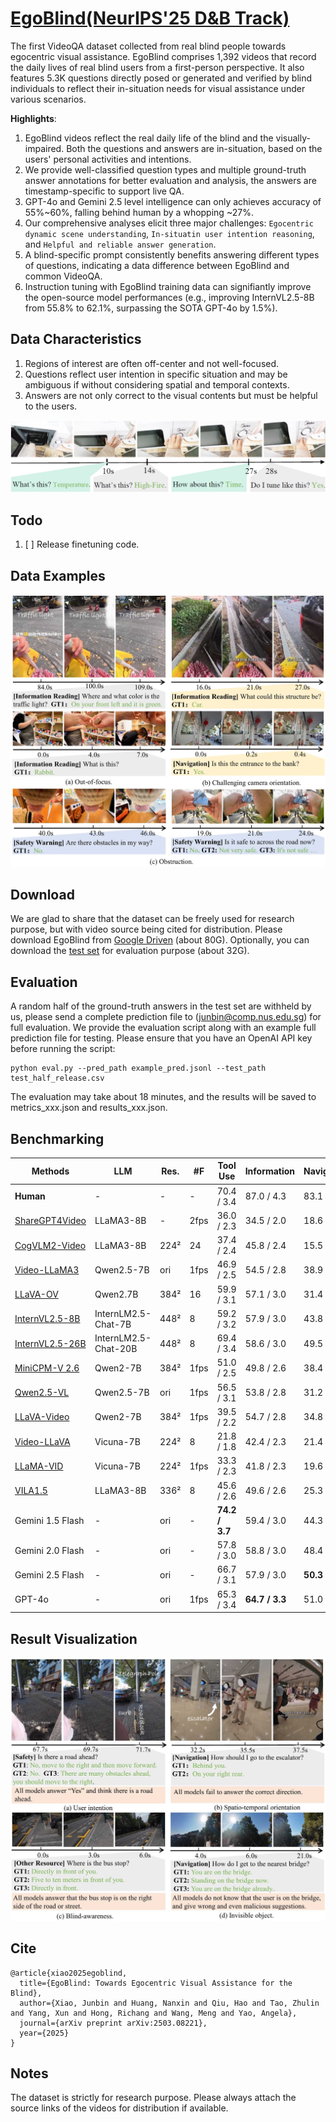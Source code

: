 # [EgoBlind(NeurIPS'25 D&B Track)](https://arxiv.org/abs/2503.08221)
The first VideoQA dataset collected from real blind people towards egocentric visual assistance. EgoBlind comprises 1,392 videos that record the daily lives of real blind users from a first-person perspective. It also features 5.3K questions directly posed or generated and verified by blind individuals to reflect their in-situation needs for visual assistance under various scenarios.

**Highlights**:
1) EgoBlind videos reflect the real daily life of the blind and the visually-impaired. Both the questions and answers are in-situation, based on the users' personal activities and intentions.
2) We provide well-classified question types and multiple ground-truth answer annotations for better evaluation and analysis, the answers are timestamp-specific to support live QA.
3) GPT-4o and Gemini 2.5 level intelligence can only achieves accuracy of 55%~60%, falling behind human by a whopping ~27%.
4) Our comprehensive analyses elicit three major challenges: ```Egocentric dynamic scene understanding```, ```In-situatin user intention reasoning```, and ```Helpful and reliable answer generation```.
5) A blind-specific prompt consistently benefits answering different types of questions, indicating a data difference between EgoBlind and common VideoQA. 
6) Instruction tuning with EgoBlind training data can signifiantly improve the open-source model performances (e.g., improving InternVL2.5-8B from 55.8% to 62.1%,  surpassing the SOTA GPT-4o by 1.5%).

## Data Characteristics
1) Regions of interest are often off-center and not well-focused.
2) Questions reflect user intention in specific situation and may be ambiguous if without considering spatial and temporal contexts.
3) Answers are not only correct to the visual contents but must be helpful to the users.

![EgoBlind](misc/intro.jpg)

## Todo
1. [ ] Release finetuning code.

## Data Examples
![EgoBlind](misc/egoblind.jpg)
## Download
We are glad to share that the dataset can be freely used for research purpose, but with video source being cited for distribution. Please download EgoBlind from [Google Driven](https://drive.google.com/drive/folders/1MHY7COE0hARiGe-3uO3_vO5PPLhFx2nZ?usp=sharing) (about 80G). Optionally, you can download the [test set]([https://drive.google.com/drive/folders/1gLcqwKrJcZ7tTbaBI8aWEhPImRdDsGQx?usp=sharing](https://drive.google.com/drive/folders/1Kl6I_prWGbevk-wNi1KQ-1FvNIJm7X33?usp=sharing)) for evaluation purpose (about 32G).  

## Evaluation
A random half of the ground-truth answers in the test set are withheld by us, please send a complete prediction file to (junbin@comp.nus.edu.sg) for full evaluation. We provide the evaluation script along with an example full prediction file for testing. Please ensure that you have an OpenAI API key before running the script:
```
python eval.py --pred_path example_pred.jsonl --test_path test_half_release.csv
```
The evaluation may take about 18 minutes, and the results will be saved to metrics_xxx.json and results_xxx.json.
## Benchmarking
| Methods              | LLM                | Res.     | #F      | Tool Use   | Information | Navigation | Safety    | Communication | Resource  | Average   |
|----------------------|--------------------|----------|---------|------------|-------------|------------|-----------|----------------|-----------|-----------|
| **Human**            | -                  | -        | -       | 70.4 / 3.4 | 87.0 / 4.3  | 83.1 / 3.9 | 91.9 / 4.5 | 94.7 / 4.7     | 96.6 / 4.6| 87.4 / 4.2|
| [ShareGPT4Video](https://github.com/ShareGPT4Omni/ShareGPT4Video)   | LLaMA3-8B          | -        | 2fps    | 36.0 / 2.3 | 34.5 / 2.0  | 18.6 / 1.5 | 43.5 / 2.3 | 40.3 / 2.2  | 26.0 / 1.7| 33.9 / 2.0|
| [CogVLM2-Video](https://github.com/THUDM/CogVLM2)   | LLaMA3-8B          | 224²     | 24      | 37.4 / 2.4 | 45.8 / 2.4  | 15.5 / 1.4 | 51.4 / 2.6 | 44.4 / 2.4     | 34.1 / 2.0 | 41.2 / 2.3|
| [Video-LLaMA3](https://github.com/DAMO-NLP-SG/VideoLLaMA3)    | Qwen2.5-7B         | ori      | 1fps    | 46.9 / 2.5 | 54.5 / 2.8  | 38.9 / 2.2 | 53.6 / 2.8 | 48.6 / 2.6 | 53.8 / 2.8 | 51.3 / 2.7|
| [LLaVA-OV](https://github.com/LLaVA-VL/LLaVA-NeXT)        | Qwen2.7B           | 384²     | 16      | 59.9 / 3.1 | 57.1 / 3.0  | 31.4 / 2.1 | 65.9 / 3.3 | 58.3 / 3.0     | 50.2 / 2.7| 55.1 / 2.9|
| [InternVL2.5-8B](https://github.com/OpenGVLab/InternVL)  | InternLM2.5-Chat-7B| 448²     | 8       | 59.2 / 3.2 | 57.9 / 3.0  | 43.8 / 2.6 | 60.1 / 3.0 | 44.4 / 2.4     | 54.3 / 2.9| 55.8 / 2.9|
| [InternVL2.5-26B](https://github.com/OpenGVLab/InternVL) | InternLM2.5-Chat-20B| 448²    | 8       | 69.4 / 3.4 | 58.6 / 3.0  | 49.5 / 2.7 | 57.0 / 2.9 | 43.1 / 2.3     | 53.2 / 2.8| 56.6 / 2.9|
| [MiniCPM-V 2.6](https://github.com/OpenBMB/MiniCPM-o)   | Qwen2-7B           | 384²     | 1fps      | 51.0 / 2.5 | 49.8 / 2.6  | 38.4 / 2.2 | 34.2 / 1.9 | 37.5 / 2.0     | 42.8 / 2.2| 43.6 / 2.3|
| [Qwen2.5-VL](https://github.com/QwenLM/Qwen2.5-VL)       | Qwen2.5-7B         | ori      | 1fps    | 56.5 / 3.1 | 53.8 / 2.8  | 31.2 / 2.1 | 53.5 / 2.8 | 41.7 / 2.4     | 38.2 / 2.2 | 49.0 / 2.7|
| [LLaVA-Video](https://github.com/LLaVA-VL/LLaVA-NeXT)     | Qwen2-7B           | 384²     | 1fps      | 39.5 / 2.2 | 54.7 / 2.8  | 34.8 / 2.1 | 61.9 / 3.1 | 48.6 / 2.6     | 49.7 / 2.6| 52.0 / 2.7|
| [Video-LLaVA](https://github.com/PKU-YuanGroup/Video-LLaVA)     | Vicuna-7B          | 224²     | 8       | 21.8 / 1.8 | 42.4 / 2.3  | 21.4 / 1.5 | 28.5 / 2.5 | 41.7 / 2.2     | 36.4 / 2.0| 39.1 / 2.2|
| [LLaMA-VID](https://github.com/dvlab-research/LLaMA-VID)       | Vicuna-7B          | 224²     | 1fps       | 33.3 / 2.3 | 41.8 / 2.3  | 19.6 / 1.5 | 52.2 / 2.7 | 40.3 / 2.2     | 37.0 / 2.1| 40.1 / 2.2|
| [VILA1.5](https://github.com/NVlabs/VILA)         | LLaMA3-8B          | 336²     | 8       | 45.6 / 2.6 | 49.6 / 2.6  | 25.3 / 1.6 | 58.5 / 2.9 | 50.0 / 2.6     | 41.0 / 2.3| 47.2 / 2.5|
| Gemini 1.5 Flash     | -                  | ori      | -       | **74.2 / 3.7** | 59.4 / 3.0 | 44.3 / 2.6 | 60.4 / 3.0 | 58.3 / 2.9 | 54.3 / 2.9 | 57.9 / 3.0 |
| Gemini 2.0 Flash     | -                  | ori      | -    | 57.8 / 3.0 | 58.8 / 3.0 | 48.4 / 2.7  | 56.1 / 2.8 | 52.8 / 2.7 | 48.6 / 2.6 | 55.7 / 2.9 |
| Gemini 2.5 Flash     | -                  | ori      | -    | 66.7 / 3.1 | 57.9 / 3.0 | **50.3 / 2.7** | 51.6 / 2.9 | 52.5 / 2.6 | **58.4 / 3.0** | 56.3 / 2.9 |
| GPT-4o              | -                  | ori      | 1fps    | 65.3 / 3.4 | **64.7 / 3.3** | 51.0 / 2.9 | **58.8 / 3.0** | **62.4 / 3.1** | 55.5 / 2.9 | **60.6 / 3.1** |
## Result Visualization
![EgoBlind](misc/vis.jpg)

## Cite
```
@article{xiao2025egoblind,
  title={EgoBlind: Towards Egocentric Visual Assistance for the Blind},
  author={Xiao, Junbin and Huang, Nanxin and Qiu, Hao and Tao, Zhulin and Yang, Xun and Hong, Richang and Wang, Meng and Yao, Angela},
  journal={arXiv preprint arXiv:2503.08221},
  year={2025}
}
```

## Notes
The dataset is strictly for research purpose. Please always attach the source links of the videos for distribution if available.
